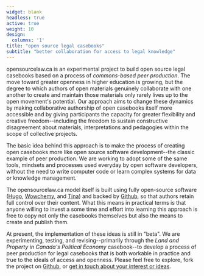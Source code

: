 ```yaml
---
widget: blank
headless: true
active: true
weight: 10
design:
  columns: '1'
title: "open source legal casebooks"
subtitle: "better collaboration for access to legal knowledge"
---
```


opensourcelaw.ca is an experimental project to build open source legal casebooks based on a process of *commons-based peer production*. The move toward greater openness in higher education is growing, but the degree to which authors of open materials genuinely collaborate with one another to create and maintain those materials only rarely lives up to the open movement's potential. Our approach aims to change these dynamics by making collaborative authorship of open casebooks itself more accessible and by giving participants the capacity for greater flexibility and creative freedom--including the freedom to sustain constructive disagreement about materials, interpretations and pedagogies within the scope of collective projects. 

The basic idea behind this approach is to make the process of creating open casebooks more like open source software development--the classic example of peer production. We are working to adopt some of the same tools, mindsets and processes used everyday by open software developers, without the need to write computer code or learn complex systems for data or knowledge management. 

The opensourcelaw.ca model itself is built using fully open-source software ([Hugo](https://gohugo.io), [Wowchemy](https://wowchemy.com/), and [Tina](https://tina.io)) and backed by [Github,](http://github.com) so that authors retain full control over their content. What this means in practical terms is that anyone willing to invest a some time and effort into learning this approach is free to copy not only the casebooks themselves but also the means to create and publish them. 

At present, the implementation of these ideas is still in "beta". We are experimenting, testing, and revising--primarily through the *Land and Property in Canada's Political Economy* casebook--to develop a process of peer production for legal casebooks that is both workable in practice and true to the ideals of access and openness. Please feel free to explore, fork the project on [Github](https://github.com/radish-es/opensourcelaw), or [get in touch about your interest or ideas](/about). 